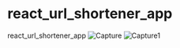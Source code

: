 # react_url_shortener_app
react_url_shortener_app
![Capture](https://user-images.githubusercontent.com/8805744/219380731-98582113-9bd2-4981-adba-6ea68be1a4b2.PNG)
![Capture1](https://user-images.githubusercontent.com/8805744/219380751-d084a9c5-b57d-44fb-ae23-16113876cdc1.PNG)

